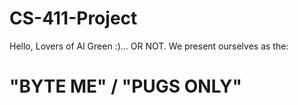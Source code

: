# CS-411-Project

Hello, Lovers of Al Green :)... OR NOT. We present ourselves as the:
# "BYTE ME" / "PUGS ONLY"
